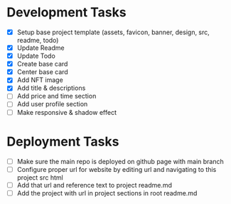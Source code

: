 # Development Tasks

- [x] Setup base project template (assets, favicon, banner, design, src, readme, todo)
- [x] Update Readme
- [x] Update Todo
- [x] Create base card
- [x] Center base card
- [x] Add NFT image
- [x] Add title & descriptions
- [ ] Add price and time section
- [ ] Add user profile section
- [ ] Make responsive & shadow effect

# Deployment Tasks

- [ ] Make sure the main repo is deployed on github page with main branch
- [ ] Configure proper url for website by editing url and navigating to this project src html
- [ ] Add that url and reference text to project readme.md
- [ ] Add the project with url in project sections in root readme.md
